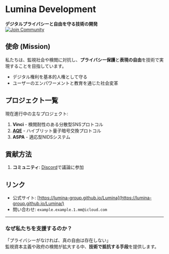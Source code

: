 # **Lumina Development**  
**デジタルプライバシーと自由を守る技術の開発**  
[![Join Community](https://img.shields.io/badge/Join-Community-green)](https://discord.gg/y9TURVfVyb)  

## **使命 (Mission)**  
私たちは、監視社会や検閲に対抗し、**プライバシー保護**と**表現の自由**を技術で実現することを目指しています。  
- デジタル権利を基本的人権として守る  
- ユーザーのエンパワーメントと教育を通じた社会変革  

## **プロジェクト一覧**  
現在進行中の主なプロジェクト:  
1. **Vinci** - 検閲耐性のある分散型SNSプロトコル  
2. **[AQE](https://github.com/Lumina-Group/AQE)** - ハイブリット量子暗号交換プロトコル  
3. **ASPA** - 適応型NIDSシステム
## **貢献方法**  
1. **コミュニティ**: [Discord](https://discord.gg/y9TURVfVyb)で議論に参加  

## **リンク**  
- 公式サイト: [https://lumina-group.github.io/Lumina](https://lumina-group.github.io/Lumina/)  
- 問い合わせ: `example.example.1.mm@icloud.com`  

--- 

### **なぜ私たちを支援するのか？**  
 「プライバシーがなければ、真の自由は存在しない」  
監視資本主義や政府の検閲が拡大する中、**技術で抵抗する手段**を提供します。
